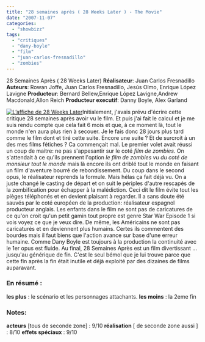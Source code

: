 ```yaml
---
title: "28 semaines après ( 28 Weeks Later ) - The Movie"
date: "2007-11-07"
categories: 
  - "showbizz"
tags: 
  - "critiques"
  - "dany-boyle"
  - "film"
  - "juan-carlos-fresnadillo"
  - "zombies"
---
```


28 Semaines Après ( 28 Weeks Later) **Réalisateur**: Juan Carlos Fresnadillo **Auteurs**: Rowan Joffe, Juan Carlos Fresnadillo, Jesús Olmo, Enrique López Lavigne **Producteur**: Bernard Bellew,Enrique López Lavigne,Andrew Macdonald,Allon Reich **Producteur executif**: Danny Boyle, Alex Garland

[![L’affiche de 28 Weeks Later](images/28-weeks-later-poster02.thumbnail.jpg)](http://www.nyamsprod.com/blog/wp-content/uploads/2007/11/28-weeks-later-poster02.jpg "L’affiche de 28 Weeks Later")Initialement, j'avais prévu d'écrire cette critique 28 semaines après avoir vu le film. Et puis j'ai fait le calcul et je me suis rendu compte que cela fait 6 mois et que, à ce moment là, tout le monde n'en aura plus rien à secouer. Je le fais donc 28 jours plus tard comme le film dont et tiré cette suite. Encore une suite ? Et de surcroit à un des mes films fétiches ? Ca commençait mal. Le premier volet avait réussi un coup de maitre: ne pas s'appesantir sur le coté _film de zombies_. On s'attendait à ce qu'ils prennent l'option _le film de zombies vu du coté de monsieur tout le monde_ mais là encore ils ont driblé tout le monde en faisant un film d'aventure bourré de rebondissement. Du coup dans le second opus, le réalisateur reprends la formule. Mais hélas ça fait déjà vu. On a juste changé le casting de départ et on suit le périples d'autre rescapés de la zombification pour échapper à la malédiction. Ceci dit le film évite tout les pièges téléphonés et en devient plaisant à regarder. Il a sans doute été sauvés par le coté européen de la production: réalisateur espagnol producteur anglais. Les enfants dans le film ne sont pas de caricatures de ce qu'on croit qu'un petit gamin tout propre est genre Star War Episode 1 si vois voyez ce que je veux dire. De même, les Américains ne sont pas caricaturés et en deviennent plus humains. Certes ils commentent des bourdes mais il faut biens que l'action avance sur base d'une erreur humaine. Comme Dany Boyle est toujours à la production la continuité avec le 1er opus est fluide. Au final, 28 Semaines Après est un film divertissant ... jusqu'au générique de fin. C'est le seul bémol que je lui trouve parce que cette fin après la fin était inutile et déjà exploité par des dizaines de films auparavant.

### En résumé :

**les plus** : le scénario et les personnages attachants. **les moins** : la 2eme fin

### **Notes:**

**acteurs** \[tous de seconde zone\] : 9/10 **réalisation** \[ de seconde zone aussi \] : 8/10 **effets spéciaux** : 9/10
